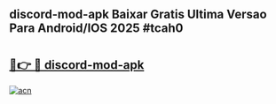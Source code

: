 ## discord-mod-apk Baixar Gratis Ultima Versao Para Android/IOS 2025 #tcah0

# <h2><a href="https://ainizakaria.my?title=discord-mod-apk&ref=20M">🔗👉 🔴 discord-mod-apk</a></h2>

[![acn](https://github.com/user-attachments/assets/0f9c940e-d8b0-45ae-aac7-cd30a18b3e1c)](https://ainizakaria.my?title=discord-mod-apk&ref=20M)

